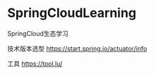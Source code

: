 # SpringCloudLearning
SpringCloud生态学习

技术版本选型
https://start.spring.io/actuator/info

工具
https://tool.lu/
